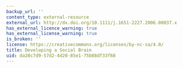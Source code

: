 ```yaml
---
backup_url: ''
content_type: external-resource
external_url: http://dx.doi.org/10.1111/j.1651-2227.2006.00037.x
has_external_licence_warning: true
has_external_license_warning: true
is_broken: ''
license: https://creativecommons.org/licenses/by-nc-sa/4.0/
title: Developing a Social Brain
uid: da28c7d9-57d2-4d20-85e1-75b88df33f68
---
```


